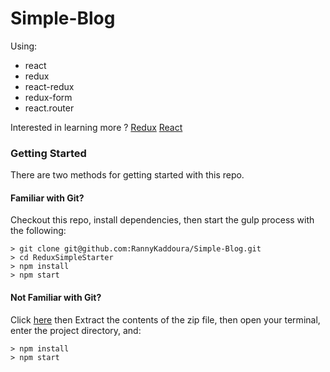 # Simple-Blog
Using: 
 - react
 - redux 
 - react-redux
 - redux-form
 - react.router 

Interested in learning more ? [Redux](https://redux.js.org/) [React](https://reactjs.org/docs/getting-started.html)

### Getting Started

There are two methods for getting started with this repo.

#### Familiar with Git?
Checkout this repo, install dependencies, then start the gulp process with the following:

```
> git clone git@github.com:RannyKaddoura/Simple-Blog.git
> cd ReduxSimpleStarter
> npm install
> npm start
```

#### Not Familiar with Git?
Click [here](https://github.com/RannyKaddoura/Simple-Blog/archive/master.zip) then Extract the contents of the zip file, then open your terminal, enter the project directory, and:

```
> npm install
> npm start
```
